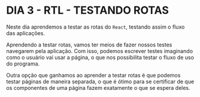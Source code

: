   # DIA 3 - RTL - TESTANDO ROTAS

  Neste dia aprendemos a testar as rotas do `React`, testando assim o fluxo das aplicações.

  Aprendendo a testar rotas, vamos ter meios de fazer nossos testes navegarem pela aplicação. Com isso, podemos escrever testes imaginando como o usuário vai usar a página, o que nos possibilita testar o fluxo de uso do programa.

  Outra opção que ganhamos ao aprender a testar rotas é que podemos testar páginas de maneira separada, o que é ótimo para se certificar de que os componentes de uma página fazem exatamente o que se espera deles.
